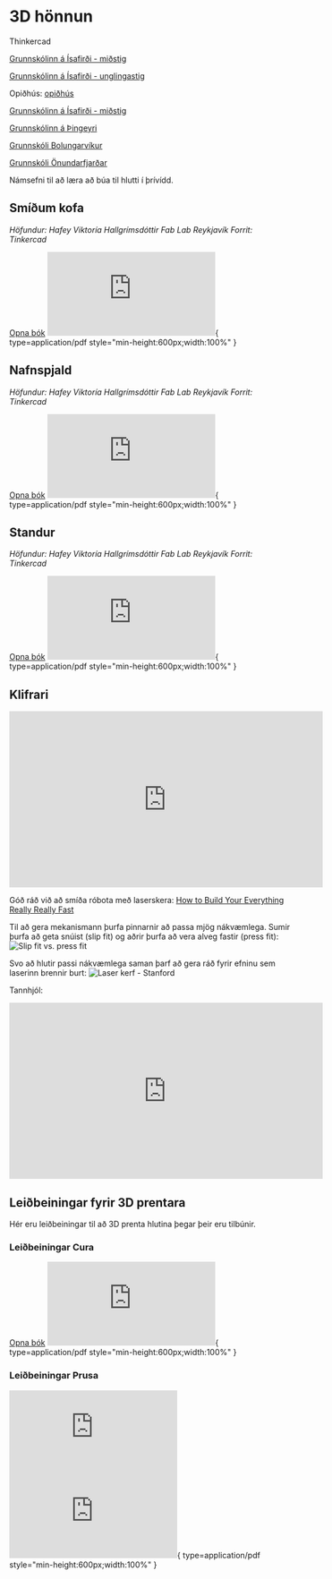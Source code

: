 # 3D hönnun

Thinkercad

[Grunnskólinn á Ísafirði - miðstig](https://www.tinkercad.com/joinclass/HGHEPVHJM)

[Grunnskólinn á Ísafirði - unglingastig](https://www.tinkercad.com/joinclass/BB98BC4NZ)

Opiðhús: [opiðhús](https://www.tinkercad.com/joinclass/2QZELM3QH)

[Grunnskólinn á Ísafirði - miðstig](https://www.tinkercad.com/joinclass/5NP29MMX4)

[Grunnskólinn á Þingeyri](https://www.tinkercad.com/joinclass/QD9JTHGBG)

[Grunnskóli Bolungarvíkur](https://www.tinkercad.com/joinclass/PBL3P5GI2)

[Grunnskóli Önundarfjarðar](https://www.tinkercad.com/joinclass/LTZYDAYTL)

Námsefni til að læra að búa til hlutti í þrívídd.

## Smíðum kofa

*Höfundur: Hafey Viktoría Hallgrímsdóttir Fab Lab Reykjavík*
*Forrit: Tinkercad*

[Opna bók](https://www.fabmennt.com/_files/ugd/0ebced_4f3692ae43024cd99292e08471e86959.pdf)
![hafey bækur](https://www.fabmennt.com/_files/ugd/0ebced_4f3692ae43024cd99292e08471e86959.pdf){ type=application/pdf style="min-height:600px;width:100%" }

## Nafnspjald

*Höfundur: Hafey Viktoría Hallgrímsdóttir Fab Lab Reykjavík*
*Forrit: Tinkercad*

[Opna bók](https://www.fabmennt.com/_files/ugd/0ebced_ed4f89c4f7bf41b88091345abd7e6d4f.pdf)
![hafey bækur](https://www.fabmennt.com/_files/ugd/0ebced_ed4f89c4f7bf41b88091345abd7e6d4f.pdf){ type=application/pdf style="min-height:600px;width:100%" }

## Standur

*Höfundur: Hafey Viktoría Hallgrímsdóttir Fab Lab Reykjavík*
*Forrit: Tinkercad*

[Opna bók](https://www.fabmennt.com/_files/ugd/0ebced_9033b3fd8fd74730a93cbc5dda615108.pdf)
![hafey bækur](https://www.fabmennt.com/_files/ugd/0ebced_9033b3fd8fd74730a93cbc5dda615108.pdf){ type=application/pdf style="min-height:600px;width:100%" }

## Klifrari

<iframe width="560" height="315" src="https://www.youtube.com/embed/BFx-07wKxDY?si=0EPBv9ARKl93954L" title="YouTube video player" frameborder="0" allow="accelerometer; autoplay; clipboard-write; encrypted-media; gyroscope; picture-in-picture; web-share" referrerpolicy="strict-origin-when-cross-origin" allowfullscreen></iframe>

Góð ráð við að smíða róbota með laserskera:
[How to Build Your Everything Really Really Fast](https://www.instructables.com/How-to-Build-your-Everything-Really-Really-Fast/)

Til að gera mekanismann þurfa pinnarnir að passa mjög nákvæmlega. Sumir þurfa að geta snúist (slip fit) og aðrir þurfa að vera alveg fastir (press fit):
![Slip fit vs. press fit](images/fit.jpeg)

Svo að hlutir passi nákvæmlega saman þarf að gera ráð fyrir efninu sem laserinn brennir burt:
![Laser kerf - Stanford](images/kerf-stanford.webp)

Tannhjól:

<iframe width="560" height="315" src="https://www.youtube.com/embed/2-eWsi_ff2w?si=tqwHc9gP7QkQ-Ob4" title="YouTube video player" frameborder="0" allow="accelerometer; autoplay; clipboard-write; encrypted-media; gyroscope; picture-in-picture; web-share" referrerpolicy="strict-origin-when-cross-origin" allowfullscreen></iframe>



## Leiðbeiningar fyrir 3D prentara

Hér eru leiðbeiningar til að 3D prenta hlutina þegar þeir eru tilbúnir.

### Leiðbeiningar Cura

[Opna bók](https://www.fabmennt.com/_files/ugd/0ebced_00c85e4a7034476fb513430d0cc33b9e.pdf)
![hafey bækur](https://www.fabmennt.com/_files/ugd/0ebced_00c85e4a7034476fb513430d0cc33b9e.pdf){ type=application/pdf style="min-height:600px;width:100%" }


### Leiðbeiningar Prusa

![Opna bók](https://www.fabmennt.com/_files/ugd/0ebced_331e1e498f3f4f6ea36190fc58ab1fb1.pdf)
![hafey bækur](https://www.fabmennt.com/_files/ugd/0ebced_331e1e498f3f4f6ea36190fc58ab1fb1.pdf){ type=application/pdf style="min-height:600px;width:100%" }

